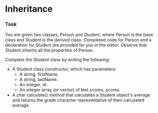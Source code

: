 # Inheritance

### Task

You are given two classes, Person and Student, where Person is the base class and Student is the derived class. Completed code for Person and a declaration for Student are provided for you in the editor. Observe that Student inherits all the properties of Person.

Complete the Student class by writing the following:

- A Student class constructor, which has  parameters:
  - A string, firstName.
  - A string, lastName.
  - An integer, id.
  - An integer array (or vector) of test scores, scores.
- A char calculate() method that calculates a Student object's average and returns the grade character representative of their calculated average.
